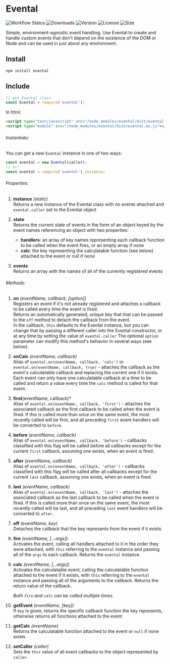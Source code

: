 # Evental

![Workflow Status](https://img.shields.io/github/workflow/status/smguggen/evental/Build?style=plastic)
![Downloads](https://img.shields.io/npm/dt/@srcer/events?style=plastic)
![Version](https://img.shields.io/npm/v/evental?style=plastic)
![License](https://img.shields.io/npm/l/evental?style=plastic)
![Size](https://img.shields.io/bundlephobia/min/evental?style=plastic)

Simple, environment-agnostic event handling. Use Evental to create and handle custom events that don't depend on the existence of the DOM or Node and can be used in just about any environment.

Install
-------
```console
npm install evental
```

Include
-------
```javascript
// get Evental class
const Evental = require('evental');
```
In html:
```html
<script type="text/javascript" src="/node_modules/evental/dist/evental.min.js"></script>
<script type="module" src="/node_modules/evental/dist/evental.es.js"></script>
```

###### Instantiate:
You can get a new `Evental` instance in one of two ways:
```javascript
const evental = new Evental(caller);
// or:
const evental = require('evental').instance;
```

###### Properties:
1. **instance** *(static)*  
   Returns a new instance of the Evental class with no events attached and `evental.caller` set to the Evental object
   
2. **state**  
   Returns the current state of events in the form of an object keyed by the event names referencing an object with two properties:
   * **handlers**: an array of key names representing each callback function to be called when the event fires, or an empty array if none
   * **calc**: the key representing the calculatable function (see below) attached to the event or null if none
    
3. **events**  
   Returns an array with the names of all of the currently registered events
   
###### Methods:

1. **on** *(eventName, callback, [option])*  
   Registers an event if it's not already registered and attaches a callback to be called every time the event is fired.    
   Returns an automatically generated, unique key that that can be passed to the `off` method to detach the callback from the event.     
   In the callback, `this` defaults to the Evental instance, but you can change that by passing a different caller into the Evental constructor, or at any time by setting the value of `evental.caller`
   The optional `option` parameter can modify this method's behavior in several ways (see below).  
   
2. **onCalc** *(eventName, callback)*    
   Alias of `evental.on(eventName, callback, 'calc')` or `evental.on(eventName, callback, true)` - attaches the callback as the event's calculatable callback and replacing the current one if it exists. Each event can only have one calculatable callback at a time to be called and return a value every time the `calc` method is called for that event. 
   
3. **first**(eventName, callback)*    
   Alias of `evental.on(eventName, callback, 'first')` - attaches the associated callback as the first callback to be called when the event is fired. If this is called more than once on the same event, the most recently called will be first, and all preceding `first` event handlers will be converted to `before`.    
   
4. **before** *(eventName, callback)*    
   Alias of `evental.on(eventName, callback, 'before')` - callbacks classified with this flag will be called before all callbacks except for the current `first` callback, assuming one exists, when an event is fired.  

5. **after** *(eventName, callback)*    
   Alias of `evental.on(eventName, callback, 'after')` - callbacks classified with this flag will be called after all callbacks except for the current `last` callback, assuming one exists, when an event is fired.  
   
6. **last** *(eventName, callback)*    
   Alias of `evental.on(eventName, callback, 'last')` - attaches the associated callback as the last callback to be called when the event is fired. If this is called more than once on the same event, the most recently called will be last, and all preceding `last` event handlers will be converted to `after`.  
   
7. **off** *(eventName, key)*  
   Detaches the callback that the key represents from the event if it exists
   
8. **fire** *(eventName, [...args])*  
   Activates the event, calling all handlers attached to it in the order they were attached, with `this` referring to the `evental` instance and passing all of the `args` to each callback. Returns the `evental` instance.
   
9. **calc** *(eventName, [...args])*  
   Activates the calculatable event, calling the calculatable function attached to the event if it exists, with `this` referring to the `evental` instance and passing all of the arguments to the callback. Returns the return value of the callback.
   
   *Both `fire` and `calc` can be called multiple times.*  
   
10. **getEvent** *(eventName, [key])*  
   If `key` is given, returns the specific callback function the key represents, otherwise returns all functions attached to the event
   
11. **getCalc** *(eventName)*  
   Returns the calculatable function attached to the event or `null` if none exists
   
12. **setCaller** *(caller)*  
   Sets the `this` value of all event callbacks to the object represented by `caller`.  



